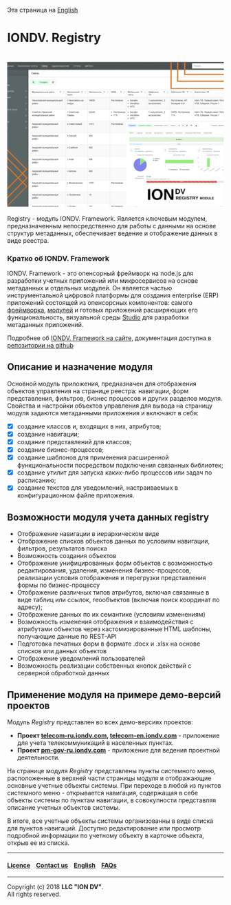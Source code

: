 Эта страница на [English](/README.md)

# IONDV. Registry

<h1 align="center"> <a href="https://www.iondv.com/"><img src="/registry.png" alt="IONDV. Registry" align="center"></a>
</h1>  

Registry - модуль IONDV. Framework. Является ключевым модулем, предназначенным непосредственно для работы с данными на основе структур метаданных, обеспечивает ведение и отображение данных в виде реестра.

### Кратко об IONDV. Framework

IONDV. Framework - это опенсорный фреймворк на node.js для разработки учетных приложений 
или микросервисов на основе метаданных и отдельных модулей. Он является частью 
инструментальной цифровой платформы для создания enterprise 
(ERP) приложений состоящей из опенсорсных компонентов: самого [фреймворка](https://github.com/iondv/framework), 
[модулей](https://github.com/topics/iondv-module) и готовых приложений расширяющих его 
функциональность, визуальной среды [Studio](https://github.com/iondv/studio) для 
разработки метаданных приложений.

Подробнее об [IONDV. Framework на сайте](https://iondv.com), документация доступна в [репозитории на github](https://github.com/iondv/framework/blob/master/docs/en/index.md)

## Описание и назначение модуля

Основной модуль приложения, предназначен для отображения объектов управления на странице реестра: 
навигации, форм представления, фильтров, бизнес процессов и других разделов модуля. 
Свойства и настройки объектов управления для вывода на страницу модуля задаются метаданными приложения и включают в себя:
- [x] создание классов и, входящих в них, атрибутов;
- [x] создание навигации;
- [x] создание представлений для классов;
- [x] создание бизнес-процессов;
- [x] создание шаблонов для применения расширенной функциональности посредством подключения связанных библиотек;
- [x] создание утилит для запуска каких-либо процессов или задач по расписанию;
- [x] создание текстов для уведомлений, настраиваемых в конфигурационном файле приложения. 

## Возможности модуля учета данных registry

- Отображение навигации в иерархическом виде
- Отображение списков объектов данных по условиям навигации, фильтров, результатов поиска
- Возможность создания объектов
- Отображение унифицированных форм объектов с возможностью редактирования, удаления, изменения бизнес-процессов, реализации условия отображения и перегрузки представления формы по бизнес-процессу
- Отображение различных типов атрибутов, включая связанные в виде таблиц или ссылок, геообъектов (включая поиск координат по адресу);
- Отображение данных по их семантике (условиям изменениям)
- Возможность изменения отображения и взаимодействия с атрибутами объектов через кастомизированные HTML шаблоны, получающие данные по REST-API
- Подготовка печатных форм в формате .docx и .xlsx на основе списков или данных объектов
- Отображение уведомлений пользователей
- Возможность реализации собственных кнопок действий с серверной обработкой данных

## Применение модуля на примере демо-версий проектов

Модуль _Registry_ представлен во всех демо-версиях проектов:

* **Проект [telecom-ru.iondv.com](https://telecom-ru.iondv.com/geomap), [telecom-en.iondv.com](https://telecom-en.iondv.com/geomap)** - приложение для учета телекоммуникаций в населенных пунктах. 
* **Проект [pm-gov-ru.iondv.com](https://pm-gov-ru.iondv.com/geomap)** - приложение для ведения проектной деятельности. 

На странице модуля _Registry_ представлены пункты системного меню, расположенные в верхней части страницы модуля и отображающие основные учетные объекты системы. При переходе в любой из пунктов системного меню - открывается навигация, содержащая в себе объекты системы по пунктам навигации, в совокупности представляя описание учетных объектов системы. 

В итоге, все учетные объекты системы организованны в виде списка для пунктов навигаций. Доступно редактирование или просмотр подробной информации по учетному объекту в карточке объекта, открыв ее из списка.


--------------------------------------------------------------------------  


 #### [Licence](/LICENSE) &ensp;  [Contact us](https://iondv.com) &ensp;    [English](/README.md)   &ensp; [FAQs](/faqs.md)          

--------------------------------------------------------------------------  

Copyright (c) 2018 **LLC "ION DV"**.  
All rights reserved. 